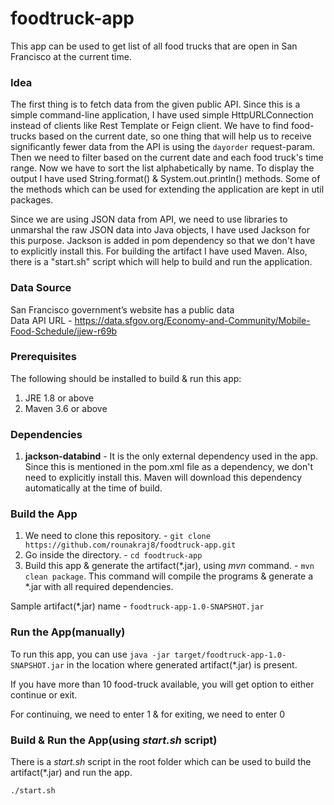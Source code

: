 # foodtruck-app

This app can be used to get list of all food trucks that are open in San Francisco at the current time.

### Idea

The first thing is to fetch data from the given public API. Since this is a simple command-line application, I have used simple HttpURLConnection instead of clients like Rest Template or Feign client. We have to find food-trucks based on the current date, so one thing that will help us to receive significantly fewer data from the API is using the `dayorder` request-param. Then we need to filter based on the current date and each food truck's time range. Now we have to sort the list alphabetically by name. To display the output I have used String.format() & System.out.println() methods. Some of the methods which can be used for extending the application are kept in util packages.

Since we are using JSON data from API, we need to use libraries to unmarshal the raw JSON data into Java objects, I have used Jackson for this purpose. Jackson is added in pom dependency so that we don't have to explicitly install this. For building the artifact I have used Maven. Also, there is a "start.sh" script which will help to build and run the application.

### Data Source

   San Francisco government’s website has a public data    
   Data API URL - https://data.sfgov.org/Economy-and-Community/Mobile-Food-Schedule/jjew-r69b

### Prerequisites

The following should be installed to build & run this app:
1. JRE 1.8 or above
2. Maven 3.6 or above

### Dependencies

1. **jackson-databind** -  It is the only external dependency used in the app. 
Since this is mentioned in the pom.xml file as a dependency, we don't need to explicitly install this.
    Maven will download this dependency automatically at the time of build.
    
### Build the App
1. We need to clone this repository. - `git clone https://github.com/rounakraj8/foodtruck-app.git`
2. Go inside the directory. - `cd foodtruck-app`
3. Build this app & generate the artifact(*.jar), using _mvn_ command. - `mvn clean package`.
    This command will compile the programs & generate a *.jar with all required dependencies.

Sample artifact(*.jar) name - `foodtruck-app-1.0-SNAPSHOT.jar`
    
### Run the App(manually)

To run this app, you can use `java -jar target/foodtruck-app-1.0-SNAPSHOT.jar` in the location where generated artifact(*.jar) is present.

If you have more than 10 food-truck available, you will get option to either continue or exit.

For continuing, we need to enter 1 & for exiting, we need to enter 0

### Build & Run the App(using _start.sh_ script)

There is a _start.sh_ script in the root folder which can be used to build the artifact(*.jar) and run the app.

`./start.sh `
